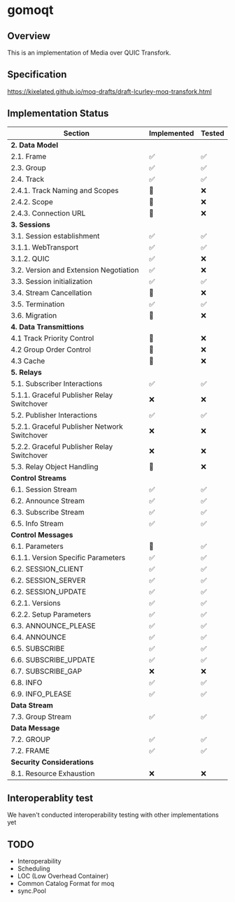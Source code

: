 # gomoqt

## Overview

This is an implementation of Media over QUIC Transfork.

## Specification

https://kixelated.github.io/moq-drafts/draft-lcurley-moq-transfork.html

## Implementation Status
| Section                                      | Implemented        | Tested             |
| -------------------------------------------- | ------------------ | ------------------ |
| **2. Data Model**                            |                    |                    |
| 2.1. Frame                                   | :white_check_mark: | :white_check_mark: |
| 2.3. Group                                   | :white_check_mark: | :white_check_mark: |
| 2.4. Track                                   | :white_check_mark: | :white_check_mark: |
| 2.4.1. Track Naming and Scopes               | :construction:     | :x:                |
| 2.4.2. Scope                                 | :construction:     | :x:                |
| 2.4.3. Connection URL                        | :construction:     | :x:                |
| **3. Sessions**                              |                    |                    |
| 3.1. Session establishment                   | :white_check_mark: | :white_check_mark: |
| 3.1.1. WebTransport                          | :white_check_mark: | :white_check_mark: |
| 3.1.2. QUIC                                  | :white_check_mark: | :x:                |
| 3.2. Version and Extension Negotiation       | :white_check_mark: | :x:                |
| 3.3. Session initialization                  | :white_check_mark: | :white_check_mark: |
| 3.4. Stream Cancellation                     | :construction:     | :x:                |
| 3.5. Termination                             | :white_check_mark: | :white_check_mark: |
| 3.6. Migration                               | :construction:     | :x:                |
| **4. Data Transmittions**                    |                    |                    |
| 4.1 Track Priority Control                   | :construction:     | :x:                |
| 4.2 Group Order Control                      | :construction:     | :x:                |
| 4.3 Cache                                    | :construction:     | :x:                |
| **5. Relays**                                |                    |                    |
| 5.1. Subscriber Interactions                 | :white_check_mark: | :white_check_mark: |
| 5.1.1. Graceful Publisher Relay Switchover   | :x:                | :x:                |
| 5.2. Publisher Interactions                  | :white_check_mark: | :white_check_mark: |
| 5.2.1. Graceful Publisher Network Switchover | :x:                | :x:                |
| 5.2.2. Graceful Publisher Relay Switchover   | :x:                | :x:                |
| 5.3. Relay Object Handling                   | :construction:     | :x:                |
| **Control Streams**                          |                    |                    |
| 6.1. Session Stream                          | :white_check_mark: | :white_check_mark: |
| 6.2. Announce Stream                         | :white_check_mark: | :white_check_mark: |
| 6.3. Subscribe Stream                        | :white_check_mark: | :white_check_mark: |
| 6.5. Info Stream                             | :white_check_mark: | :white_check_mark: |
| **Control Messages**                         |                    |                    |
| 6.1. Parameters                              | :construction:     | :white_check_mark: |
| 6.1.1. Version Specific Parameters           | :white_check_mark: | :white_check_mark: |
| 6.2. SESSION_CLIENT                          | :white_check_mark: | :white_check_mark: |
| 6.2. SESSION_SERVER                          | :white_check_mark: | :white_check_mark: |
| 6.2. SESSION_UPDATE                          | :white_check_mark: | :white_check_mark: |
| 6.2.1. Versions                              | :white_check_mark: | :white_check_mark: |
| 6.2.2. Setup Parameters                      | :white_check_mark: | :white_check_mark: |
| 6.3. ANNOUNCE_PLEASE                         | :white_check_mark: | :white_check_mark: |
| 6.4. ANNOUNCE                                | :white_check_mark: | :white_check_mark: |
| 6.5. SUBSCRIBE                               | :white_check_mark: | :white_check_mark: |
| 6.6. SUBSCRIBE_UPDATE                        | :white_check_mark: | :white_check_mark: |
| 6.7. SUBSCRIBE_GAP                           | :x:                | :x:                |
| 6.8. INFO                                    | :white_check_mark: | :white_check_mark: |
| 6.9. INFO_PLEASE                             | :white_check_mark: | :white_check_mark: |
| **Data Stream**                              |                    |                    |
| 7.3. Group Stream                            | :white_check_mark: | :white_check_mark: |
| **Data Message**                             |                    |                    |
| 7.2. GROUP                                   | :white_check_mark: | :white_check_mark: |
| 7.2. FRAME                                   | :white_check_mark: | :white_check_mark: |
| **Security Considerations**                  |                    |                    |
| 8.1. Resource Exhaustion                     | :x:                | :x:                |

## Interoperablity test
We haven't conducted interoperability testing with other implementations yet

## TODO
- Interoperability
- Scheduling
- LOC (Low Overhead Container)
- Common Catalog Format for moq
- sync.Pool
